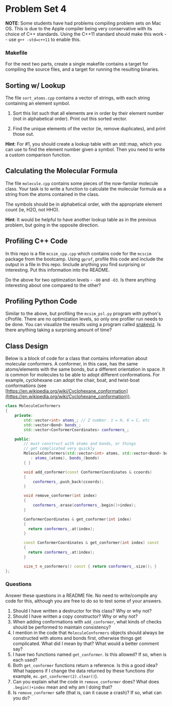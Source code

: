 Problem Set 4
==================

**NOTE**: Some students have had problems compiling problem sets on Mac OS.
This is due to the Apple compiler being very conservative with its choice of
C++ standards. Using the C++11 standard should make this work -- use `g++ -std=c++11`
to enable this.

### Makefile
For the next two parts, create a single makefile contains a target for compiling the source files,
and a target for running the resulting binaries.

## Sorting w/ Lookup

The file `sort_atoms.cpp` contains a vector of strings, with each
string containing an element symbol.

1. Sort this list such that all elements are in order by their element
    number (not in alphabetical order). Print out this sorted vector.

2. Find the unique elements of the vector (ie, remove duplicates), and print those out.

**Hint**: For #1, you should create a lookup table with an std::map, which you can use
to find the element number given a symbol. Then you need to write a custom
comparison function.


## Calculating the Molecular Formula

The file `molecule.cpp` contains some pieces of the now-familar molecule class.
Your task is to write a function to calculate the molecular formula as a string
from the atoms contained in the class.

The symbols should be in alphabetical order, with the appropriate element count (ie, H2O,
not HHO).

**Hint**: It would be helpful to have another lookup table as in the previous problem,
but going in the opposite direction.


## Profiling C++ Code

In this repo is a file `mcsim_cpp.cpp` which contains code for the `mcscim`
package from the bootcamp. Using `gprof`, profile this code and include the
output in a file in this repo. Iinclude anything you find surprising
or interesting. Put this information into the README.

Do the above for two optimzation levels - `-O0` and `-O3`. Is there anything
interesting about one compared to the other?


## Profiling Python Code

Similar to the above, but profiling the `mcsim_psl.py` program with python's
cProfile. There are no optimization levels, so only one profiler run needs
to be done. You can visualize the results using a program called [snakeviz](https://jiffyclub.github.io/snakeviz/). Is there anything taking a surprising amount of time?


## Class Design

Below is a block of code for a class that contains information about molecular conformers. A conformer, in this case,
has the same atoms/elements with the same bonds, but a different orientation in space. It is common
for molecules to be able to adopt different conformations. For example, cyclohexane can adopt the chair, boat, and twist-boat
conformations (see [https://en.wikipedia.org/wiki/Cyclohexane_conformation](https://en.wikipedia.org/wiki/Cyclohexane_conformation)).

```C++
class MoleculeConformers
{
    private:
        std::vector<int> atoms_; // Z number. 1 = H, 6 = C, etc
        std::vector<Bond> bonds_;
        std::vector<ConformerCoordinates> conformers_;

    public:
        // must construct with atoms and bonds, or things
        // get complicated very quickly
        MoleculeConformers(std::vector<int> atoms, std::vector<Bond> bonds)
           : atoms_(atoms), bonds_(bonds)
        { }

        void add_conformer(const ConformerCoordinates & ccoords)
        {
            conformers_.push_back(ccoords);
        }

        void remove_conformer(int index)
        {
            conformers_.erase(conformers_.begin()+index);
        }

        ConformerCoordinates & get_conformer(int index)
        {
          return conformers_.at(index);
        }

        const ConformerCoordinates & get_conformer(int index) const
        {
          return conformers_.at(index);
        }

        size_t n_conformers() const { return conformers_.size(); }
};
```

### Questions

Answer these questions in a README file. No need to write/compile any code for this, although you are free to do so
to test some of your answers.

1. Should I have written a destructor for this class? Why or why not?
2. Should I have written a copy constructor? Why or why not?
3. When adding conformations with `add_conformer`, what kinds of checks should be performed to maintain consistency?
4. I mention in the code that `MoleculeConformers` objects should always be constructed with atoms and bonds first, otherwise things
   get complicated. What did I mean by that? What would a better comment say?
5. I have two functions named `get_conformer`. Is this allowed? If so, when is each used?
6. Both `get_conformer` functions return a reference. Is this a good idea? What happens if I change the data returned by these functions (for     example, `mc.get_conformer(2).clear()`).
7. Can you explain what the code in `remove_conformer` does? What does `.begin()+index` mean and why am I doing that?
8. Is `remove_conformer` safe (that is, can it cause a crash)? If so, what can you do?

